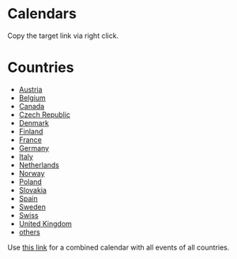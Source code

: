 # Calendars

Copy the target link via right click.

# Countries
- [Austria](https://raw.githubusercontent.com/Schluggi/pk-jam-calendar/main/calendars/austria.ics)
- [Belgium](https://raw.githubusercontent.com/Schluggi/pk-jam-calendar/main/calendars/belgium.ics)
- [Canada](https://raw.githubusercontent.com/Schluggi/pk-jam-calendar/main/calendars/canada.ics)
- [Czech Republic](https://raw.githubusercontent.com/Schluggi/pk-jam-calendar/main/calendars/czech_republic.ics)
- [Denmark](https://raw.githubusercontent.com/Schluggi/pk-jam-calendar/main/calendars/denmark.ics)
- [Finland](https://raw.githubusercontent.com/Schluggi/pk-jam-calendar/main/calendars/finland.ics)
- [France](https://raw.githubusercontent.com/Schluggi/pk-jam-calendar/main/calendars/france.ics)
- [Germany](https://raw.githubusercontent.com/Schluggi/pk-jam-calendar/main/calendars/germany.ics)
- [Italy](https://raw.githubusercontent.com/Schluggi/pk-jam-calendar/main/calendars/italy.ics)
- [Netherlands](https://raw.githubusercontent.com/Schluggi/pk-jam-calendar/main/calendars/netherlands.ics)
- [Norway](https://raw.githubusercontent.com/Schluggi/pk-jam-calendar/main/calendars/norway.ics)
- [Poland](https://raw.githubusercontent.com/Schluggi/pk-jam-calendar/main/calendars/poland.ics)
- [Slovakia](https://raw.githubusercontent.com/Schluggi/pk-jam-calendar/main/calendars/slovakia.ics)
- [Spain](https://raw.githubusercontent.com/Schluggi/pk-jam-calendar/main/calendars/spain.ics)
- [Sweden](https://raw.githubusercontent.com/Schluggi/pk-jam-calendar/main/calendars/sweden.ics)
- [Swiss](https://raw.githubusercontent.com/Schluggi/pk-jam-calendar/main/calendars/swiss.ics)
- [United Kingdom](https://raw.githubusercontent.com/Schluggi/pk-jam-calendar/main/calendars/united_kingdom.ics)
- [others](https://raw.githubusercontent.com/Schluggi/pk-jam-calendar/main/calendars/others.ics)


Use [this link](https://raw.githubusercontent.com/Schluggi/pk-jam-calendar/main/calendars/all.ics) for a combined
calendar with all events of all countries.